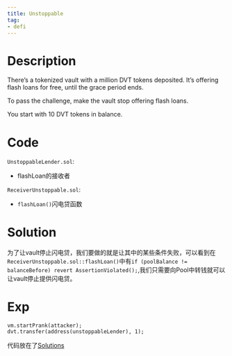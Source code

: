 ```yaml
---
title: Unstoppable
tag:
- defi
---
```


# Description
There’s a tokenized vault with a million DVT tokens deposited. It’s offering flash loans for free, until the grace period ends.

To pass the challenge, make the vault stop offering flash loans.

You start with 10 DVT tokens in balance.

# Code
`UnstoppableLender.sol`:
- flashLoan的接收者

`ReceiverUnstoppable.sol`:
- `flashLoan()`闪电贷函数

# Solution
为了让vault停止闪电贷，我们要做的就是让其中的某些条件失败，可以看到在`ReceiverUnstoppable.sol::flashLoan()`中有`if (poolBalance != balanceBefore) revert AssertionViolated();`,我们只需要向Pool中转钱就可以让vault停止提供闪电贷。

# Exp
```
vm.startPrank(attacker);
dvt.transfer(address(unstoppableLender), 1);
```
代码放在了[Solutions]()
